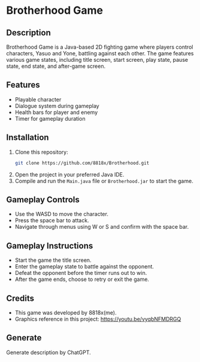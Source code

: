 # Brotherhood Game

## Description
Brotherhood Game is a Java-based 2D fighting game where players control characters, Yasuo and Yone, battling against each other. The game features various game states, including title screen, start screen, play state, pause state, end state, and after-game screen.

## Features
- Playable character
- Dialogue system during gameplay
- Health bars for player and enemy
- Timer for gameplay duration
  
## Installation
1. Clone this repository:
    ```bash
    git clone https://github.com/8818x/Brotherhood.git
    ```
2. Open the project in your preferred Java IDE.
3. Compile and run the `Main.java` file or `Brotherhood.jar` to start the game.

## Gameplay Controls
- Use the WASD to move the character.
- Press the space bar to attack.
- Navigate through menus using W or S and confirm with the space bar.

## Gameplay Instructions
- Start the game the title screen.
- Enter the gameplay state to battle against the opponent.
- Defeat the opponent before the timer runs out to win.
- After the game ends, choose to retry or exit the game.

## Credits
- This game was developed by 8818x(me).
- Graphics reference in this project: https://youtu.be/vyqbNFMDRGQ

## Generate
Generate description by ChatGPT.
